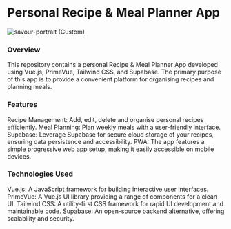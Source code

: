 # Personal Recipe & Meal Planner App

![savour-portrait (Custom)](https://github.com/craigjamesdobson/savour/assets/21035045/74a888b1-a2cf-44a7-8023-71ad5fe9ef0e)

### Overview
This repository contains a personal Recipe & Meal Planner App developed using Vue.js, PrimeVue, Tailwind CSS, and Supabase. The primary purpose of this app is to provide a convenient platform for organising recipes and planning meals.

### Features
Recipe Management: Add, edit, delete and organise personal recipes efficiently.
Meal Planning: Plan weekly meals with a user-friendly interface.
Supabase: Leverage Supabase for secure cloud storage of your recipes, ensuring data persistence and accessibility.
PWA: The app features a simple progressive web app setup, making it easily accessible on mobile devices.

### Technologies Used
Vue.js: A JavaScript framework for building interactive user interfaces.
PrimeVue: A Vue.js UI library providing a range of components for a clean UI.
Tailwind CSS: A utility-first CSS framework for rapid UI development and maintainable code.
Supabase: An open-source backend alternative, offering scalability and security.
